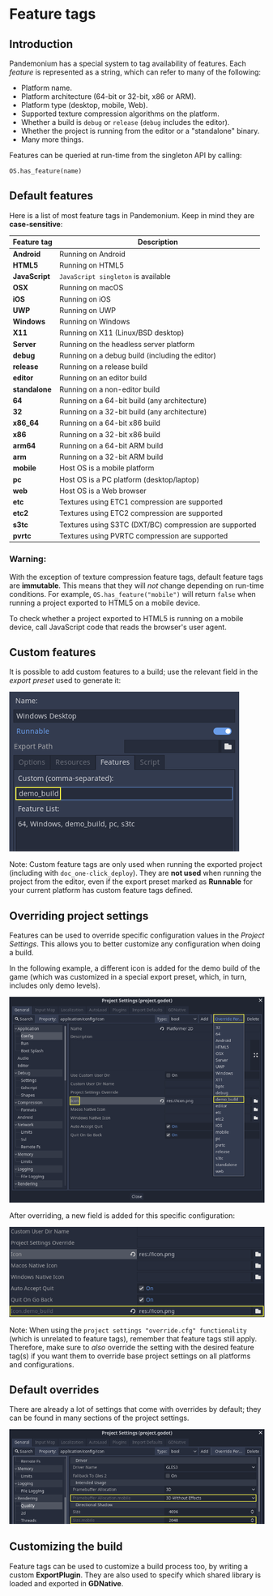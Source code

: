 
# Feature tags

## Introduction

Pandemonium has a special system to tag availability of features.
Each *feature* is represented as a string, which can refer to many of the following:

* Platform name.
* Platform architecture (64-bit or 32-bit, x86 or ARM).
* Platform type (desktop, mobile, Web).
* Supported texture compression algorithms on the platform.
* Whether a build is `debug` or `release` (`debug` includes the editor).
* Whether the project is running from the editor or a "standalone" binary.
* Many more things.

Features can be queried at run-time from the singleton API by calling:

```
OS.has_feature(name)
```

## Default features

Here is a list of most feature tags in Pandemonium. Keep in mind they are **case-sensitive**:


| **Feature tag** | **Description**                                        |
|-----------------|--------------------------------------------------------|
| **Android**     | Running on Android                                     |
| **HTML5**       | Running on HTML5                                       |
| **JavaScript**  | `JavaScript singleton` is available         |
| **OSX**         | Running on macOS                                       |
| **iOS**         | Running on iOS                                         |
| **UWP**         | Running on UWP                                         |
| **Windows**     | Running on Windows                                     |
| **X11**         | Running on X11 (Linux/BSD desktop)                     |
| **Server**      | Running on the headless server platform                |
| **debug**       | Running on a debug build (including the editor)        |
| **release**     | Running on a release build                             |
| **editor**      | Running on an editor build                             |
| **standalone**  | Running on a non-editor build                          |
| **64**          | Running on a 64-bit build (any architecture)           |
| **32**          | Running on a 32-bit build (any architecture)           |
| **x86_64**      | Running on a 64-bit x86 build                          |
| **x86**         | Running on a 32-bit x86 build                          |
| **arm64**       | Running on a 64-bit ARM build                          |
| **arm**         | Running on a 32-bit ARM build                          |
| **mobile**      | Host OS is a mobile platform                           |
| **pc**          | Host OS is a PC platform (desktop/laptop)              |
| **web**         | Host OS is a Web browser                               |
| **etc**         | Textures using ETC1 compression are supported          |
| **etc2**        | Textures using ETC2 compression are supported          |
| **s3tc**        | Textures using S3TC (DXT/BC) compression are supported |
| **pvrtc**       | Textures using PVRTC compression are supported         |

### Warning:

With the exception of texture compression feature tags, default feature tags
are **immutable**. This means that they will *not* change depending on
run-time conditions. For example, `OS.has_feature("mobile")` will return
`false` when running a project exported to HTML5 on a mobile device.

To check whether a project exported to HTML5 is running on a mobile device,
call JavaScript code that reads the browser's
user agent.

## Custom features

It is possible to add custom features to a build; use the relevant
field in the *export preset* used to generate it:

![](img/feature_tags1.png)

Note: Custom feature tags are only used when running the exported project
(including with `doc_one-click_deploy`). They are **not used** when
running the project from the editor, even if the export preset marked as
**Runnable** for your current platform has custom feature tags defined.

## Overriding project settings

Features can be used to override specific configuration values in the *Project Settings*.
This allows you to better customize any configuration when doing a build.

In the following example, a different icon is added for the demo build of the game (which was
customized in a special export preset, which, in turn, includes only demo levels).

![](img/feature_tags2.png)

After overriding, a new field is added for this specific configuration:

![](img/feature_tags3.png)

Note: When using the
`project settings "override.cfg" functionality`
(which is unrelated to feature tags), remember that feature tags still apply.
Therefore, make sure to *also* override the setting with the desired feature
tag(s) if you want them to override base project settings on all platforms
and configurations.

## Default overrides

There are already a lot of settings that come with overrides by default; they can be found
in many sections of the project settings.

![](img/feature_tags4.png)

## Customizing the build

Feature tags can be used to customize a build process too, by writing a custom **ExportPlugin**.
They are also used to specify which shared library is loaded and exported in **GDNative**.

